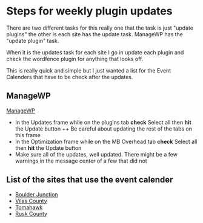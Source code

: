 # Steps for weekly plugin updates
There are two different tasks for this really one that the task is just "update plugins" the other is each site has the update task. ManageWP has the "update plugin" task.

When it is the updates task for each site I go in update each plugin and check the wordfence plugin for anything that looks off.

This is really quick and simple but I just wanted a list for the Event Calenders that have to be check after the updates.

## ManageWP
[ManageWP](https://orion.managewp.com/login)
+ In the Updates frame while on the plugins tab **check** Select all then **hit** the Update button
  ++ Be careful about updating the rest of the tabs on this frame
+ In the Optimization frame while on the MB Overhead tab **check** Select all then **hit** the Update button
+ Make sure all of the updates, well updated. There might be a few warnings in the message center of a few that did not

## List of the sites that use the event calender

+ [Boulder Junction](https://boulderjct.org/events/)
+ [Vilas County](https://www.vilaswi.com/events/)
+ [Tomahawk](https://gototomahawk.com/events/)
+ [Rusk County](https://ruskcountywi.com/events/month/)
